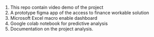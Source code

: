 1. This repo contain video demo of the project  
2. A prototype figma app of the access to finance workable solution  
3. Microsoft Excel macro enable dashboard  
4. Google colab notebook for predictive analysis  
5. Documentation on the project analysis.  
